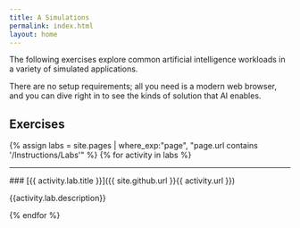 ```yaml
---
title: A Simulations
permalink: index.html
layout: home
---
```


The following exercises explore common artificial intelligence workloads in a variety of simulated applications.

There are no setup requirements; all you need is a modern web browser, and you can dive right in to see the kinds of solution that AI enables.

## Exercises

{% assign labs = site.pages | where_exp:"page", "page.url contains '/Instructions/Labs'" %}
{% for activity in labs  %}
<hr>
### [{{ activity.lab.title }}]({{ site.github.url }}{{ activity.url }})

{{activity.lab.description}}

{% endfor %}
